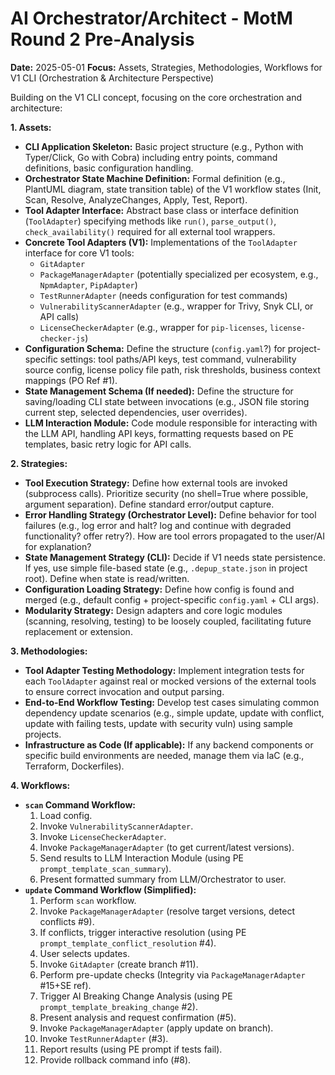 # AI Orchestrator/Architect - MotM Round 2 Pre-Analysis

**Date:** 2025-05-01
**Focus:** Assets, Strategies, Methodologies, Workflows for V1 CLI (Orchestration & Architecture Perspective)

Building on the V1 CLI concept, focusing on the core orchestration and architecture:

**1. Assets:**

*   **CLI Application Skeleton:** Basic project structure (e.g., Python with Typer/Click, Go with Cobra) including entry points, command definitions, basic configuration handling.
*   **Orchestrator State Machine Definition:** Formal definition (e.g., PlantUML diagram, state transition table) of the V1 workflow states (Init, Scan, Resolve, AnalyzeChanges, Apply, Test, Report).
*   **Tool Adapter Interface:** Abstract base class or interface definition (`ToolAdapter`) specifying methods like `run()`, `parse_output()`, `check_availability()` required for all external tool wrappers.
*   **Concrete Tool Adapters (V1):** Implementations of the `ToolAdapter` interface for core V1 tools:
    *   `GitAdapter`
    *   `PackageManagerAdapter` (potentially specialized per ecosystem, e.g., `NpmAdapter`, `PipAdapter`)
    *   `TestRunnerAdapter` (needs configuration for test commands)
    *   `VulnerabilityScannerAdapter` (e.g., wrapper for Trivy, Snyk CLI, or API calls)
    *   `LicenseCheckerAdapter` (e.g., wrapper for `pip-licenses`, `license-checker-js`)
*   **Configuration Schema:** Define the structure (`config.yaml`?) for project-specific settings: tool paths/API keys, test command, vulnerability source config, license policy file path, risk thresholds, business context mappings (PO Ref #1).
*   **State Management Schema (If needed):** Define the structure for saving/loading CLI state between invocations (e.g., JSON file storing current step, selected dependencies, user overrides).
*   **LLM Interaction Module:** Code module responsible for interacting with the LLM API, handling API keys, formatting requests based on PE templates, basic retry logic for API calls.

**2. Strategies:**

*   **Tool Execution Strategy:** Define how external tools are invoked (subprocess calls). Prioritize security (no shell=True where possible, argument separation). Define standard error/output capture.
*   **Error Handling Strategy (Orchestrator Level):** Define behavior for tool failures (e.g., log error and halt? log and continue with degraded functionality? offer retry?). How are tool errors propagated to the user/AI for explanation?
*   **State Management Strategy (CLI):** Decide if V1 needs state persistence. If yes, use simple file-based state (e.g., `.depup_state.json` in project root). Define when state is read/written.
*   **Configuration Loading Strategy:** Define how config is found and merged (e.g., default config + project-specific `config.yaml` + CLI args).
*   **Modularity Strategy:** Design adapters and core logic modules (scanning, resolving, testing) to be loosely coupled, facilitating future replacement or extension.

**3. Methodologies:**

*   **Tool Adapter Testing Methodology:** Implement integration tests for each `ToolAdapter` against real or mocked versions of the external tools to ensure correct invocation and output parsing.
*   **End-to-End Workflow Testing:** Develop test cases simulating common dependency update scenarios (e.g., simple update, update with conflict, update with failing tests, update with security vuln) using sample projects.
*   **Infrastructure as Code (If applicable):** If any backend components or specific build environments are needed, manage them via IaC (e.g., Terraform, Dockerfiles).

**4. Workflows:**

*   **`scan` Command Workflow:**
    1.  Load config.
    2.  Invoke `VulnerabilityScannerAdapter`.
    3.  Invoke `LicenseCheckerAdapter`.
    4.  Invoke `PackageManagerAdapter` (to get current/latest versions).
    5.  Send results to LLM Interaction Module (using PE `prompt_template_scan_summary`).
    6.  Present formatted summary from LLM/Orchestrator to user.
*   **`update` Command Workflow (Simplified):**
    1.  Perform `scan` workflow.
    2.  Invoke `PackageManagerAdapter` (resolve target versions, detect conflicts #9).
    3.  If conflicts, trigger interactive resolution (using PE `prompt_template_conflict_resolution` #4).
    4.  User selects updates.
    5.  Invoke `GitAdapter` (create branch #11).
    6.  Perform pre-update checks (Integrity via `PackageManagerAdapter` #15+SE ref).
    7.  Trigger AI Breaking Change Analysis (using PE `prompt_template_breaking_change` #2).
    8.  Present analysis and request confirmation (#5).
    9.  Invoke `PackageManagerAdapter` (apply update on branch).
    10. Invoke `TestRunnerAdapter` (#3).
    11. Report results (using PE prompt if tests fail).
    12. Provide rollback command info (#8). 